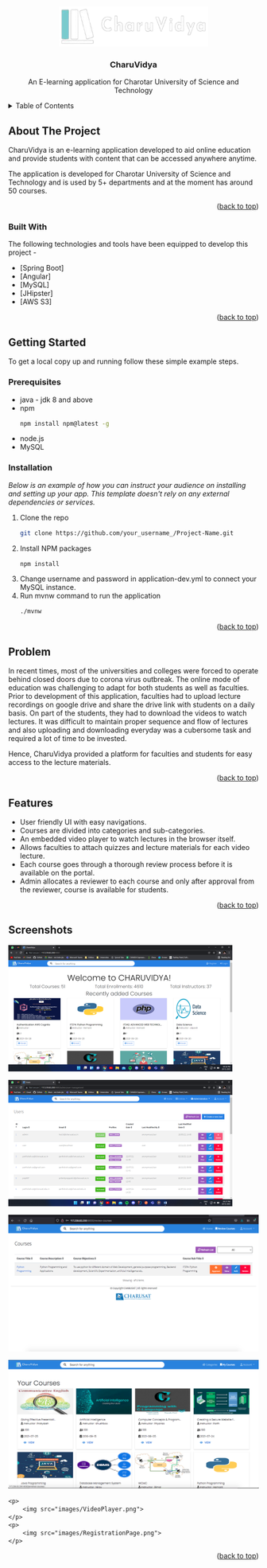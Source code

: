 <div id="top"></div>

<!-- PROJECT LOGO -->
<br />
<div align="center">
  <p>
    <img src="images/logo.png" alt="Logo" width="300" height="80">
  </p>

  <h3 align="center">CharuVidya</h3>

  <p align="center">
    An E-learning application for Charotar University of Science and Technology
    <br />
  </p>
</div>



<!-- TABLE OF CONTENTS -->
<details>
  <summary>Table of Contents</summary>
  <ol>
    <li>
      <a href="#about-the-project">About The Project</a>
      <ul>
        <li><a href="#built-with">Built With</a></li>
      </ul>
    </li>
    <li>
      <a href="#getting-started">Getting Started</a>
      <ul>
        <li><a href="#prerequisites">Prerequisites</a></li>
        <li><a href="#installation">Installation</a></li>
      </ul>
    </li>
    <li><a href="#problem">Problem statement</a></li>
    <li><a href="#features">Features</a></li>
    <li><a href="#screenshots">Screenshots</a></li>
  </ol>
</details>



<!-- ABOUT THE PROJECT -->
## About The Project

CharuVidya is an e-learning application developed to aid online education and provide students with content that can be accessed anywhere anytime.

The application is developed for Charotar University of Science and Technology and is used by 5+ departments and at the moment has around 50 courses.

<p align="right">(<a href="#top">back to top</a>)</p>



### Built With

The following technologies and tools have been equipped to develop this project -

* [Spring Boot]
* [Angular]
* [MySQL]
* [JHipster]
* [AWS S3]

<p align="right">(<a href="#top">back to top</a>)</p>



<!-- GETTING STARTED -->
## Getting Started

To get a local copy up and running follow these simple example steps.

### Prerequisites

* java - jdk 8 and above
* npm 
  ```sh
  npm install npm@latest -g
  ```
* node.js
* MySQL
### Installation

_Below is an example of how you can instruct your audience on installing and setting up your app. This template doesn't rely on any external dependencies or services._

1. Clone the repo
   ```sh
   git clone https://github.com/your_username_/Project-Name.git
   ```
2. Install NPM packages
   ```sh
   npm install
   ```
3. Change username and password in application-dev.yml to connect your MySQL instance.
4. Run mvnw command to run the application
   ```sh
   ./mvnw
   ```

<p align="right">(<a href="#top">back to top</a>)</p>



<!-- Problem statement -->
## Problem
In recent times, most of the universities and colleges were forced to operate behind closed doors due to corona virus outbreak.
The online mode of education was challenging to adapt for both students as well as faculties. Prior to development of this application, faculties had to upload lecture recordings on google drive and share the drive link with students on a daily basis.
On part of the students, they had to download the videos to watch lectures. It was difficult to maintain proper sequence and flow of lectures and also uploading and downloading everyday was a cubersome task and required a lot of time to be invested.

Hence, CharuVidya provided a platform for faculties and students for easy access to the lecture materials.


<p align="right">(<a href="#top">back to top</a>)</p>



<!-- ROADMAP -->
## Features

* User friendly UI with easy navigations.
* Courses are divided into categories and sub-categories.
* An embedded video player to watch lectures in the browser itself.
* Allows faculties to attach quizzes and lecture materials for each video lecture.
* Each course goes through a thorough review process before it is available on the portal.
* Admin allocates a reviewer to each course and only after approval from the reviewer, course is available for students.

<p align="right">(<a href="#top">back to top</a>)</p>



<!-- CONTRIBUTING -->
## Screenshots
<p>
    <p>
        <img src="images/Homepage.png">
    </p>
    <p>
        <img src="images/AdminPage.png">
    </p>
    <p>
        <img src="images/ReviewerPage.png">
    </p>
    <p>
        <img src="images/UserDashboard.png">
    </p>
    
    <p>
        <img src="images/VideoPlayer.png">
    </p>
    <p>
        <img src="images/RegistrationPage.png">
    </p>
    
</p>
<p align="right">(<a href="#top">back to top</a>)</p>
